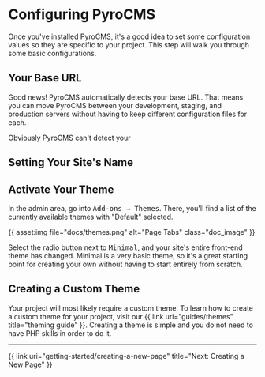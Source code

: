 # Configuring PyroCMS

Once you've installed PyroCMS, it's a good idea to set some configuration values so they are specific to your project. This step will walk you through some basic configurations.

</div>
<div class="doc_content">

## Your Base URL

Good news! PyroCMS automatically detects your base URL. That means you can move PyroCMS between your development, staging, and production servers without having to keep different configuration files for each.

Obviously PyroCMS can't detect your  

## Setting Your Site's Name



## Activate Your Theme

In the admin area, go into <samp>Add-ons &rarr; Themes</samp>. There, you'll find a list of the currently available themes with "Default" selected.

{{ asset:img file="docs/themes.png" alt="Page Tabs" class="doc_image" }}

Select the radio button next to <samp>Minimal</samp>, and your site's entire front-end theme has changed. Minimal is a very basic theme, so it's a great starting point for creating your own without having to start entirely from scratch.

## Creating a Custom Theme

Your project will most likely require a custom theme. To learn how to create a custom theme for your project, visit our {{ link uri="guides/themes" title="theming guide" }}. Creating a theme is simple and you do not need to have PHP skills in order to do it.

<hr>

{{ link uri="getting-started/creating-a-new-page" title="Next: Creating a New Page" }}